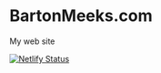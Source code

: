 # BartonMeeks.com
My web site

[![Netlify Status](https://api.netlify.com/api/v1/badges/af97722b-3ff4-42b5-ba60-9de1fcbf982c/deploy-status)](https://app.netlify.com/sites/bartonmeekscom/deploys)
